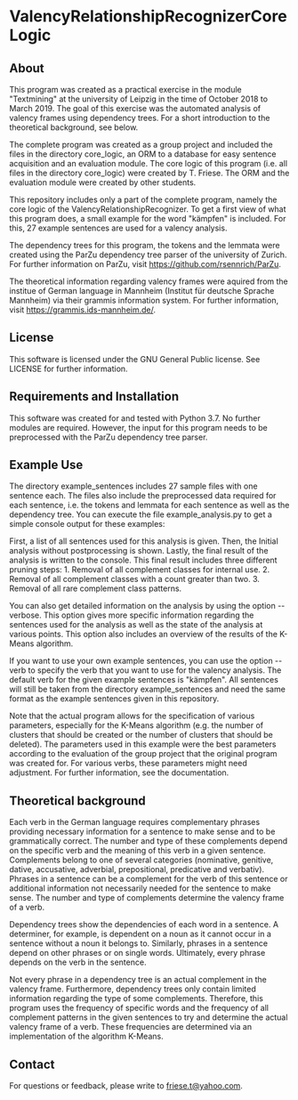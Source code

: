 ValencyRelationshipRecognizerCoreLogic
======================================

About
-----
This program was created as a practical exercise in the module "Textmining" at the university of Leipzig in the time of October 2018 to March 2019. The goal of this exercise was the automated analysis of valency frames using dependency trees. For a short introduction to the theoretical background, see below.    

The complete program was created as a group project and included the files in the directory core_logic, an ORM to a database for easy sentence acquisition and an evaluation module. The core logic of this program (i.e. all files in the directory core_logic) were created by T. Friese. The ORM and the evaluation module were created by other students.

This repository includes only a part of the complete program, namely the core logic of the ValencyRelationshipRecognizer. To get a first view of what this program does, a small example for the word "kämpfen" is included. For this, 27 example sentences are used for a valency analysis.

The dependency trees for this program, the tokens and the lemmata were created using the ParZu dependency tree parser of the university of Zurich. For further information on ParZu, visit https://github.com/rsennrich/ParZu.

The theoretical information regarding valency frames were aquired from the institue of German language in Mannheim (Institut für deutsche Sprache Mannheim) via their grammis information system. For further information, visit https://grammis.ids-mannheim.de/.


License
-------
This software is licensed under the GNU General Public license. See LICENSE for further information. 


Requirements and Installation
-----------------------------
This software was created for and tested with Python 3.7. No further modules are required. However, the input for this program needs to be preprocessed with the ParZu dependency tree parser. 


Example Use
-----------
The directory example_sentences includes 27 sample files with one sentence each. The files also include the preprocessed data required for each sentence, i.e. the tokens and lemmata for each sentence as well as the dependency tree. You can execute the file example_analysis.py to get a simple console output for these examples:

First, a list of all sentences used for this analysis is given. Then, the Initial analysis without postprocessing is shown. Lastly, the final result of the analysis is written to the console. This final result includes three different pruning steps: 1. Removal of all complement classes for internal use. 2. Removal of all complement classes with a count greater than two. 3. Removal of all rare complement class patterns.   

You can also get detailed information on the analysis by using the option --verbose. This option gives more specific information regarding the sentences used for the analysis as well as the state of the analysis at various points. This option also includes an overview of the results of the K-Means algorithm.

If you want to use your own example sentences, you can use the option --verb to specify the verb that you want to use for the valency analysis. The default verb for the given example sentences is "kämpfen". All sentences will still be taken from the directory example_sentences and need the same format as the example sentences given in this repository.

Note that the actual program allows for the specification of various parameters, especially for the K-Means algorithm (e.g. the number of clusters that should be created or the number of clusters that should be deleted). The parameters used in this example were the best parameters according to the evaluation of the group project that the original program was created for. For various verbs, these parameters might need adjustment. For further information, see the documentation.     

Theoretical background
----------------------
Each verb in the German language requires complementary phrases providing necessary information for a sentence to make sense and to be grammatically correct. The number and type of these complements depend on the specific verb and the meaning of this verb in a given sentence. Complements belong to one of several categories (nominative, genitive, dative, accusative, adverbial, prepositional, predicative and verbativ). Phrases in a sentence can be a complement for the verb of this sentence or additional information not necessarily needed for the sentence to make sense. The number and type of complements determine the valency frame of a verb.

Dependency trees show the dependencies of each word in a sentence. A determiner, for example, is dependent on a noun as it cannot occur in a sentence without a noun it belongs to. Similarly, phrases in a sentence depend on other phrases or on single words. Ultimately, every phrase depends on the verb in the sentence.

Not every phrase in a dependency tree is an actual complement in the valency frame. Furthermore, dependency trees only contain limited information regarding the type of some complements. Therefore, this program uses the frequency of specific words and the frequency of all complement patterns in the given sentences to try and determine the actual valency frame of a verb. These frequencies are determined via an implementation of the algorithm K-Means. 

Contact
-------
For questions or feedback, please write to friese.t@yahoo.com.